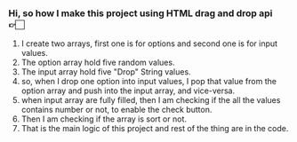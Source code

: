 ### Hi, so how I make this project using HTML drag and drop api 👉🏻

1. I create two arrays, first one is for options and second one is for input values.
2. The option array hold five random values.
3. The input array hold five "Drop" String values.
4. so, when I drop one option into input values, I pop that value from the option array and push into the input array, and vice-versa.
5. when input array are fully filled, then I am checking if the all the values contains number or not, to enable the check button.
6. Then I am checking if the array is sort or not.
7. That is the main logic of this project and rest of the thing are in the code.

